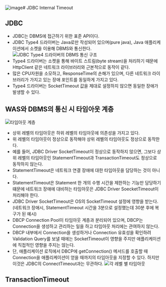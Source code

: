 ![image](https://github.com/gijeogiya/TIL/assets/97646078/ad1cc0be-4b28-4054-a91c-46e26570abd7)# JDBC Internal Timeout
## JDBC
- JDBC는 DBMS에 접근하기 위한 표준 API이다.
- JDBC Type4 드라이버는 Java로만 작성되어 있으며(pure java), Java 애플리케이션에서 소켓을 이용해 DBMS와 통신한다.
![JDBC Type4 드라이버의 DBMS 통신 구조](https://github.com/gijeogiya/TIL/assets/97646078/02523b5a-6c41-401d-bdac-bf0ea9c8edfb)
- Type4 드라이버는 소켓을 통해 바이트 스트림(byte stream)을 처리하기 때문에 HttpClient 같은 네트워크 라이브러리와 근본적으로 동작이 같다.
- 많은 CPU자원을 소모하고, ResponseTime의 손해가 있으며, 다른 네트워크 라이브러리가 가지고 있는 장애 포인트를 동일하게 가지고 있다.
- Type4 드라이버는 SocketTimeout 값을 제대로 설정하지 않으면 동일한 장애가 발생할 수 있다.
## WAS와 DBMS의 통신 시 타임아웃 계층
![타임아웃 계층](https://github.com/gijeogiya/TIL/assets/97646078/25297763-b83a-44f6-bacc-b247871ac6f9)
- 상위 레벨의 타임아웃은 하위 레벨의 타임아웃에 의존성을 가지고 있다.
- 위 레벨의 타임아웃이 정상으로 동작해야 상위 레벨의 타임아웃도 정상으로 동작한다.
- 예를 들어, JDBC Driver SocketTimeout이 정상으로 동작하지 않으면, 그보다 상위 레벨의 타임아웃인 StatementTimeout과 TransactionTimeout도 정상으로 동작하지 않는다.
- StatementTimeout은 네트워크 연결 장애에 대한 타임아웃을 담당하는 것이 아니다.
- StatementTimeout은 Statement 한 개의 수행 시간을 제한하는 기능만 담당하기 떄문에 네트워크 장애에 대비하는 타임아웃은 JDBC Driver SoecketTimeout이 처리해야 한다.
- JDBC Driver SocketTimeout은 OS의 SocketTimeout 설정에 영향을 받는다. (네트워크 장애시, StatementTimeout 시간을 3분으로 설정했는데 30분 후에 복구가 된 예시)
- DBCP Connection Pool이 타임아웃 계층과 분리되어 있으며, DBCP는 Connection을 생성하고 관리하는 일을 하고 타임아웃 처리에는 관여하지 않는다.
- DBCP 내부에서 Connection을 생성하거나 Connection 유효성을 확인하려 Validation Query를 보낼 때에는 SocketTimeout이 영향을 주지만 애플리케이션에 직접적인 영향을 주지는 않는다.
- 단, 애플리케이션 로직에서 DBCP에 getConnection() 메서드를 호출할 때 Connection을 애플리케이션이 얻을 때까지의 타임아웃을 지정할 수 있다. 하지만 이것은 JDBC의 ConnectTimeout과는 무관하다.
![각 레벨 별 타임아웃](https://github.com/gijeogiya/TIL/assets/97646078/d8b98030-85b5-4b42-a70b-16505b9060d8)
## TransactionTimeout
